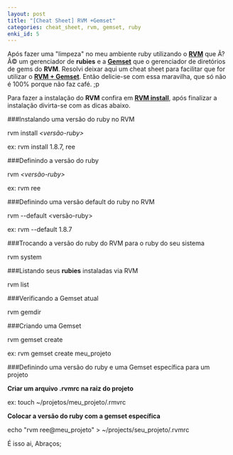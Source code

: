 ```yaml
--- 
layout: post
title: "[Cheat Sheet] RVM +Gemset"
categories: cheat_sheet, rvm, gemset, ruby
enki_id: 5
---
```


Após fazer uma "limpeza" no meu ambiente ruby utilizando o **[RVM](http://rvm.beginrescueend.com/rvm/)** que Ã?Â© um  gerenciador de **rubies**  e a **[Gemset](http://rvm.beginrescueend.com/gemsets/)** que o gerenciador de diretórios de gems do **RVM**. 
Resolvi deixar aqui um cheat sheet para facilitar que for utilizar o  **[RVM + Gemset](http://rvm.beginrescueend.com/)**. 
Então delicie-se com essa maravilha, que só não é 100% porque não faz café. ;p

Para fazer a instalação do **RVM** confira em **[RVM install](http://rvm.beginrescueend.com/rvm/install/)**, após finalizar a instalação divirta-se com as dicas abaixo.

###Instalando uma versão do ruby no RVM

rvm install *<versão-ruby>*
	
ex: rvm install 1.8.7, ree

###Definindo a versão do ruby

rvm *<versão-ruby>*
	
ex: rvm ree

###Definindo uma versão default do ruby no RVM

rvm --default <versão-ruby>

ex: rvm --default 1.8.7

###Trocando a versão do ruby do RVM  para o ruby do seu sistema

rvm system

###Listando seus **rubies** instaladas via RVM

rvm list

###Verificando a Gemset atual

rvm gemdir

###Criando uma Gemset

rvm gemset create *<nome>*

ex: rvm gemset create meu_projeto

###Definindo uma versão do ruby e uma Gemset específica para um projeto

**Criar  um arquivo .rvmrc na raiz do projeto**

ex:  touch ~/projetos/meu_projeto/.rmvrc

**Colocar a versão do ruby com a gemset específica**

echo "rvm ree@meu_projeto" > ~/projects/seu_projeto/.rvmrc


É isso ai,
Abraços;
